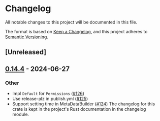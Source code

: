 # Changelog
All notable changes to this project will be documented in this file.

The format is based on [Keep a Changelog](https://keepachangelog.com/en/1.0.0/),
and this project adheres to [Semantic Versioning](https://semver.org/spec/v2.0.0.html).

## [Unreleased]

## [0.14.4](https://github.com/openssh-rust/openssh-sftp-client/compare/openssh-sftp-client-v0.14.3...openssh-sftp-client-v0.14.4) - 2024-06-27

### Other
- Impl `Default` for `Permissions` ([#126](https://github.com/openssh-rust/openssh-sftp-client/pull/126))
- Use release-plz in publish.yml ([#125](https://github.com/openssh-rust/openssh-sftp-client/pull/125))
- Support setting time in MetaDataBuilder ([#124](https://github.com/openssh-rust/openssh-sftp-client/pull/124))
The changelog for this crate is kept in the project's Rust documentation in the changelog module.
